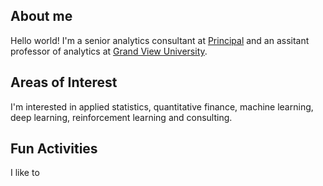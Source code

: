 ## About me
Hello world! I'm a senior analytics consultant at [Principal](https://www.principal.com/) and an assitant professor of analytics at [Grand View University](https://www.grandview.edu/).   

## Areas of Interest
I'm interested in applied statistics, quantitative finance, machine learning, deep learning, reinforcement learning and consulting.

## Fun Activities
I like to 

